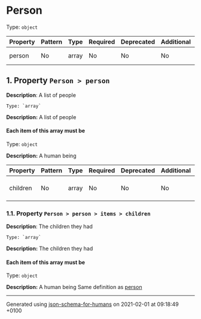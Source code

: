 # Person
Type: `object`

| Property | Pattern | Type | Required | Deprecated | Additional | Description |
| -------- | ------- | ---- | -------- | ---------- | ---------- | ----------- |
|person|No|array|No|No| No|A list of people|

## <a name="person"></a> 1. Property `Person > person`

**Description**:  A list of people

    Type: `array`

**Description:** A list of people

#### Each item of this array must be
Type: `object`

**Description:** A human being

| Property | Pattern | Type | Required | Deprecated | Additional | Description |
| -------- | ------- | ---- | -------- | ---------- | ---------- | ----------- |
|children|No|array|No|No| No|The children they had|

### <a name="person_items_children"></a> 1.1. Property `Person > person > items > children`

**Description**:  The children they had

    Type: `array`

**Description:** The children they had

#### Each item of this array must be
Type: `object`

**Description:** A human being
        Same definition as [person](#person_items)

----------------------------------------------------------------------------------------------------------------------------
Generated using [json-schema-for-humans](https://github.com/coveooss/json-schema-for-humans) on 2021-02-01 at 09:18:49 +0100